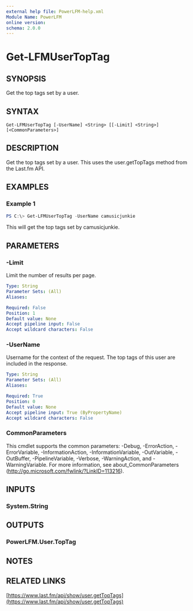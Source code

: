 ```yaml
---
external help file: PowerLFM-help.xml
Module Name: PowerLFM
online version:
schema: 2.0.0
---
```


# Get-LFMUserTopTag

## SYNOPSIS
Get the top tags set by a user.

## SYNTAX

```
Get-LFMUserTopTag [-UserName] <String> [[-Limit] <String>] [<CommonParameters>]
```

## DESCRIPTION
Get the top tags set by a user. This uses the user.getTopTags method from the Last.fm API.

## EXAMPLES

### Example 1
```powershell
PS C:\> Get-LFMUserTopTag -UserName camusicjunkie
```

This will get the top tags set by camusicjunkie.

## PARAMETERS

### -Limit
Limit the number of results per page.

```yaml
Type: String
Parameter Sets: (All)
Aliases:

Required: False
Position: 1
Default value: None
Accept pipeline input: False
Accept wildcard characters: False
```

### -UserName
Username for the context of the request. The top tags of this user are included in the response.

```yaml
Type: String
Parameter Sets: (All)
Aliases:

Required: True
Position: 0
Default value: None
Accept pipeline input: True (ByPropertyName)
Accept wildcard characters: False
```

### CommonParameters
This cmdlet supports the common parameters: -Debug, -ErrorAction, -ErrorVariable, -InformationAction, -InformationVariable, -OutVariable, -OutBuffer, -PipelineVariable, -Verbose, -WarningAction, and -WarningVariable.
For more information, see about_CommonParameters (http://go.microsoft.com/fwlink/?LinkID=113216).

## INPUTS

### System.String

## OUTPUTS

### PowerLFM.User.TopTag

## NOTES

## RELATED LINKS

[https://www.last.fm/api/show/user.getTopTags](https://www.last.fm/api/show/user.getTopTags)
